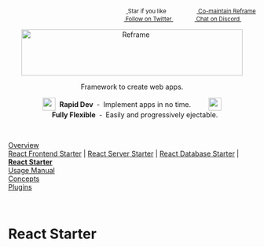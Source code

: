 <!---






    WARNING, READ THIS.
    This is a computed file. Do not edit.
    Edit `/docs/react-starter.template.md` instead.












    WARNING, READ THIS.
    This is a computed file. Do not edit.
    Edit `/docs/react-starter.template.md` instead.












    WARNING, READ THIS.
    This is a computed file. Do not edit.
    Edit `/docs/react-starter.template.md` instead.












    WARNING, READ THIS.
    This is a computed file. Do not edit.
    Edit `/docs/react-starter.template.md` instead.












    WARNING, READ THIS.
    This is a computed file. Do not edit.
    Edit `/docs/react-starter.template.md` instead.






-->
<p align="right">
    <sup>
        <a href="#">
            <img
              src="https://github.com/reframejs/reframe/raw/master/docs/images/star.svg?sanitize=true"
              width="16"
              height="12"
            >
        </a>
        Star if you like
        &nbsp;&nbsp;&nbsp;&nbsp;
        &nbsp;&nbsp;&nbsp;&nbsp;
        &nbsp;&nbsp;
        <a href="https://github.com/reframejs/reframe/blob/master/docs/contributing.md">
            <img
              src="https://github.com/reframejs/reframe/raw/master/docs/images/biceps.min.svg?sanitize=true"
              width="16"
              height="14"
            >
            Co-maintain Reframe
        </a>
    </sup>
    <br/>
    <sup>
        <a href="https://twitter.com/reframejs">
            <img
              src="https://github.com/reframejs/reframe/raw/master/docs/images/twitter-logo.svg?sanitize=true"
              width="15"
              height="13"
            >
            Follow on Twitter
        </a>
        &nbsp;&nbsp;&nbsp;&nbsp;&nbsp;
        &nbsp;&nbsp;
        <a href="https://discord.gg/kqXf65G">
            <img
              src="https://github.com/reframejs/reframe/raw/master/docs/images/chat.svg?sanitize=true"
              width="14"
              height="10"
            >
            Chat on Discord
        </a>
        &nbsp;&nbsp;&nbsp;&nbsp;
        &nbsp;&nbsp;&nbsp;&nbsp;
    </sup>
</p>
<p align="center">
    <a href="https://github.com/reframejs/reframe">
        <img src="https://github.com/reframejs/reframe/raw/master/docs/images/logo-with-title.min.svg?sanitize=true" width=450 height=94 style="max-width:100%;" alt="Reframe"/>
    </a>
</p>

<div><p align="center">
    Framework to create web apps.
</p></div>

<div><p align="center">
    <sub><sub><img src="https://github.com/reframejs/reframe/raw/docs/docs/images/thunderbolt.min.svg?sanitize=true" width="26" height="26"></sub></sub>&nbsp;&nbsp;<b>Rapid&nbsp;Dev</b>&nbsp;&nbsp;&#8209;&nbsp;&nbsp;Implement&nbsp;apps&nbsp;in&nbsp;no&nbsp;time.
    &nbsp; &nbsp; &nbsp; &nbsp;
    <sub><sub><img src="https://github.com/reframejs/reframe/raw/docs/docs/images/tornado.min.svg?sanitize=true" width="26" height="26"></sub></sub>&nbsp;&nbsp;&nbsp;<b>Fully&nbsp;Flexible</b>&nbsp;&nbsp;&#8209;&nbsp;&nbsp;Easily&nbsp;and&nbsp;progressively&nbsp;ejectable.
</p></div>

<br/>

[Overview](/../../)<br/>
[React Frontend Starter](/docs/react-frontend-starter.md) | [React Server Starter](/docs/react-server-starter.md) | [React Database Starter](/docs/react-database-starter.md) | [**React Starter**](/docs/react-starter.md)<br/>
[Usage Manual](/docs/usage-manual.md)<br/>
[Concepts](/docs/concepts.md)<br/>
[Plugins](/docs/plugins.md)

<br/>

# React Starter


<!---






    WARNING, READ THIS.
    This is a computed file. Do not edit.
    Edit `/docs/react-starter.template.md` instead.












    WARNING, READ THIS.
    This is a computed file. Do not edit.
    Edit `/docs/react-starter.template.md` instead.












    WARNING, READ THIS.
    This is a computed file. Do not edit.
    Edit `/docs/react-starter.template.md` instead.












    WARNING, READ THIS.
    This is a computed file. Do not edit.
    Edit `/docs/react-starter.template.md` instead.












    WARNING, READ THIS.
    This is a computed file. Do not edit.
    Edit `/docs/react-starter.template.md` instead.






-->
